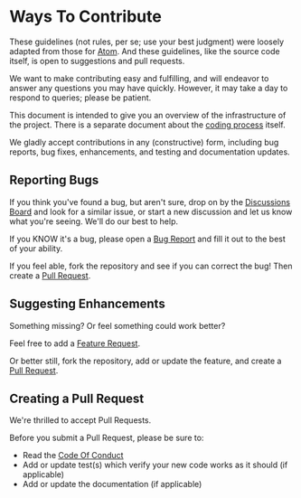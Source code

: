 # Ways To Contribute

These guidelines (not rules, per se; use your best judgment) were loosely
adapted from those for [Atom](https://github.com/atom). And these guidelines,
like the source code itself, is open to suggestions and pull requests.

We want to make contributing easy and fulfilling, and will endeavor to answer
any questions you may have quickly. However, it may take a day to respond to
queries; please be patient.

This document is intended to give you an overview of the infrastructure of the
project. There is a separate document about the [coding process](coding.md)
itself.

We gladly accept contributions in any (constructive) form, including bug
reports, bug fixes, enhancements, and testing and documentation updates.

## Reporting Bugs

If you think you've found a bug, but aren't sure, drop on by the [Discussions
Board](https://github.com/tdesposito/pyZohoAPI/discussions) and look for a
similar issue, or start a new discussion and let us know what you're seeing.
We'll do our best to help.

If you KNOW it's a bug, please open a [Bug
Report](https://github.com/tdesposito/pyZohoAPI/issues/new?template=bug_report.md)
and fill it out to the best of your ability.

If you feel able, fork the repository and see if you can correct the bug! Then
create a [Pull Request](#creating-a-pull-request).

## Suggesting Enhancements

Something missing? Or feel something could work better?

Feel free to add a [Feature Request](https://github.com/tdesposito/pyZohoAPI/issues/new?template=feature_request.md).

Or better still, fork the repository, add or update the feature, and create a
[Pull Request](#creating-a-pull-request).

## Creating a Pull Request

We're thrilled to accept Pull Requests.

Before you submit a Pull Request, please be sure to:
* Read the [Code Of Conduct](code_of_conduct.md)
* Add or update test(s) which verify your new code works as it should (if applicable)
* Add or update the documentation (if applicable)
